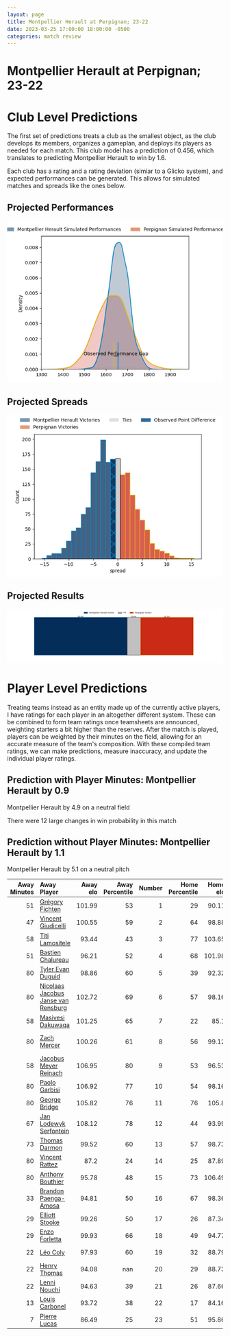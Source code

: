 ```yaml
---  
layout: page  
title: Montpellier Herault at Perpignan; 23-22  
date: 2023-03-25 17:00:00 18:00:00 -0500  
categories: match review  
---
```

# Montpellier Herault at Perpignan; 23-22

# Club Level Predictions


The first set of predictions treats a club as the smallest object, as the club develops its members, organizes a gameplan, and deploys its players as needed for each match. This club model has a prediction of 0.456, which translates to predicting Montpellier Herault to win by 1.6.

Each club has a rating and a rating deviation (simiar to a Glicko system), and expected performances can be generated. This allows for simulated matches and spreads like the ones below.
## Projected Performances


![Projected Performances](plots/performances_2023-03-25-Perpignan-MontpellierHerault.png)
## Projected Spreads


![Projected Spreads](plots/spreads_2023-03-25-Perpignan-MontpellierHerault.png)
## Projected Results


![Projected Results](plots/resultbar_2023-03-25-Perpignan-MontpellierHerault.png)
# Player Level Predictions


Treating teams instead as an entity made up of the currently active players, I have ratings for each player in an altogether different system. These can be combined to form team ratings once teamsheets are announced, weighting starters a bit higher than the reserves. After the match is played, players can be weighted by their minutes on the field, allowing for an accurate measure of the team's composition. With these compiled team ratings, we can make predictions, measure inaccuracy, and update the individual player ratings.
## Prediction with Player Minutes: Montpellier Herault by 0.9


Montpellier Herault by 4.9 on a neutral field

There were 12 large changes in win probability in this match
## Prediction without Player Minutes: Montpellier Herault by 1.1


Montpellier Herault by 5.1 on a neutral pitch



|   Away Minutes | Away Player                                                                                        |   Away elo |   Away Percentile |   Number |   Home Percentile |   Home elo | Home Player                                                             |   Home Minutes |
|---------------:|:---------------------------------------------------------------------------------------------------|-----------:|------------------:|---------:|------------------:|-----------:|:------------------------------------------------------------------------|---------------:|
|             51 | [Grégory Fichten](..//playerfiles//GrégoryFichten_cleaned.md)                                      |     101.99 |                53 |        1 |                29 |      90.11 | [Sacha Lotrian](..//playerfiles//SachaLotrian_cleaned.md)               |             58 |
|             47 | [Vincent Giudicelli](..//playerfiles//VincentGiudicelli_cleaned.md)                                |     100.55 |                59 |        2 |                64 |      98.88 | [Seilala Lam](..//playerfiles//SeilalaLam_cleaned.md)                   |             67 |
|             58 | [Titi Lamositele](..//playerfiles//TitiLamositele_cleaned.md)                                      |      93.44 |                43 |        3 |                77 |     103.65 | [Arthur Joly](..//playerfiles//ArthurJoly_cleaned.md)                   |             58 |
|             51 | [Bastien Chalureau](..//playerfiles//BastienChalureau_cleaned.md)                                  |      96.21 |                52 |        4 |                68 |     101.98 | [Tristan Labouteley](..//playerfiles//TristanLabouteley_cleaned.md)     |             67 |
|             80 | [Tyler Evan Duguid](..//playerfiles//TylerEvanDuguid_cleaned.md)                                   |      98.86 |                60 |        5 |                39 |      92.32 | [Posolo Tuilagi](..//playerfiles//PosoloTuilagi_cleaned.md)             |             65 |
|             80 | [Nicolaas Jacobus Janse van Rensburg](..//playerfiles//NicolaasJacobusJansevanRensburg_cleaned.md) |     102.72 |                69 |        6 |                57 |      98.16 | [Brad Shields](..//playerfiles//BradShields_cleaned.md)                 |             80 |
|             58 | [Masivesi Dakuwaqa](..//playerfiles//MasivesiDakuwaqa_cleaned.md)                                  |     101.25 |                65 |        7 |                22 |      85.1  | [Joaquin Oviedo](..//playerfiles//JoaquinOviedo_cleaned.md)             |             80 |
|             80 | [Zach Mercer](..//playerfiles//ZachMercer_cleaned.md)                                              |     100.26 |                61 |        8 |                56 |      99.12 | [Genesis Mamea Lemalu](..//playerfiles//GenesisMameaLemalu_cleaned.md)  |             65 |
|             58 | [Jacobus Meyer Reinach](..//playerfiles//JacobusMeyerReinach_cleaned.md)                           |     106.95 |                80 |        9 |                53 |      96.53 | [Sadek Deghmache](..//playerfiles//SadekDeghmache_cleaned.md)           |             62 |
|             80 | [Paolo Garbisi](..//playerfiles//PaoloGarbisi_cleaned.md)                                          |     106.92 |                77 |       10 |                54 |      98.16 | [Jake McIntyre](..//playerfiles//JakeMcIntyre_cleaned.md)               |             80 |
|             80 | [George Bridge](..//playerfiles//GeorgeBridge_cleaned.md)                                          |     105.82 |                76 |       11 |                76 |     105.8  | [Alistair Crossdale](..//playerfiles//AlistairCrossdale_cleaned.md)     |             80 |
|             67 | [Jan Lodewyk Serfontein](..//playerfiles//JanLodewykSerfontein_cleaned.md)                         |     108.12 |                78 |       12 |                44 |      93.99 | [Jeronimo de la Fuente](..//playerfiles//JeronimodelaFuente_cleaned.md) |             72 |
|             73 | [Thomas Darmon](..//playerfiles//ThomasDarmon_cleaned.md)                                          |      99.52 |                60 |       13 |                57 |      98.73 | [Afusipa Taumoepeau](..//playerfiles//AfusipaTaumoepeau_cleaned.md)     |             80 |
|             80 | [Vincent Rattez](..//playerfiles//VincentRattez_cleaned.md)                                        |      87.2  |                24 |       14 |                25 |      87.89 | [Lucas Dubois](..//playerfiles//LucasDubois_cleaned.md)                 |             80 |
|             80 | [Anthony Bouthier](..//playerfiles//AnthonyBouthier_cleaned.md)                                    |      95.78 |                48 |       15 |                73 |     106.49 | [Tristan Tedder](..//playerfiles//TristanTedder_cleaned.md)             |             80 |
|             33 | [Brandon Paenga-Amosa](..//playerfiles//BrandonPaenga-Amosa_cleaned.md)                            |      94.81 |                50 |       16 |                67 |      98.36 | [Giorgi Tetrashvili](..//playerfiles//GiorgiTetrashvili_cleaned.md)     |             22 |
|             29 | [Elliott Stooke](..//playerfiles//ElliottStooke_cleaned.md)                                        |      99.26 |                50 |       17 |                26 |      87.34 | [Ma'afu Fia](..//playerfiles//Ma'afuFia_cleaned.md)                     |             22 |
|             29 | [Enzo Forletta](..//playerfiles//EnzoForletta_cleaned.md)                                          |      99.93 |                66 |       18 |                49 |      94.77 | [Matteo Rodor](..//playerfiles//MatteoRodor_cleaned.md)                 |             18 |
|             22 | [Léo Coly](..//playerfiles//LéoColy_cleaned.md)                                                    |      97.93 |                60 |       19 |                32 |      88.79 | [Victor Moreaux](..//playerfiles//VictorMoreaux_cleaned.md)             |             15 |
|             22 | [Henry Thomas](..//playerfiles//HenryThomas_cleaned.md)                                            |      94.08 |               nan |       20 |                29 |      88.73 | [Kélian Galletier](..//playerfiles//KélianGalletier_cleaned.md)         |             15 |
|             22 | [Lenni Nouchi](..//playerfiles//LenniNouchi_cleaned.md)                                            |      94.63 |                39 |       21 |                26 |      87.66 | [Shahn Eru](..//playerfiles//ShahnEru_cleaned.md)                       |             13 |
|             13 | [Louis Carbonel](..//playerfiles//LouisCarbonel_cleaned.md)                                        |      93.72 |                38 |       22 |                17 |      84.16 | [Victor Montgaillard](..//playerfiles//VictorMontgaillard_cleaned.md)   |             13 |
|              7 | [Pierre Lucas](..//playerfiles//PierreLucas_cleaned.md)                                            |      86.49 |                25 |       23 |                51 |      95.86 | [Edward Sawailau](..//playerfiles//EdwardSawailau_cleaned.md)           |              8 |

